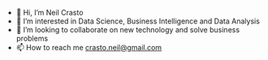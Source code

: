 - 👋 Hi, I’m Neil Crasto
- 👀 I’m interested in Data Science, Business Intelligence and Data Analysis
- 💞️ I’m looking to collaborate on new technology and solve business problems
- 📫 How to reach me crasto.neil@gmail.com

<!---
ncrasto/ncrasto is a ✨ special ✨ repository because its `README.md` (this file) appears on your GitHub profile.
You can click the Preview link to take a look at your changes.
--->

